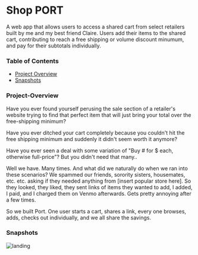 # Shop PORT

A web app that allows users to access a shared cart from select retailers built by me and my best friend Claire.
Users add their items to the shared cart, contributing to reach a free shipping or volume discount minumum, and pay for their subtotals individually.

### Table of Contents
* [Project Overview](#project-overview)
* [Snapshots](#snapshots)

### Project-Overview

Have you ever found yourself perusing the sale section of a retailer's website trying to find that perfect item that will just bring your total over the free-shipping minimum?

Have you ever ditched your cart completely because you couldn't hit the free shipping minimum and suddenly it didn't seem worth it anymore?

Have you ever seen a deal with some variation of "Buy # for $ each, otherwise full-price"? But you didn't need that many..

Well we have. Many times. And what did we naturally do when we ran into these scenarios? We spammed our friends, sorority sisters, housemates, etc. etc. asking if they needed anything from [insert popular store here]. So they looked, they liked, they sent links of items they wanted to add, I added, I paid, and I charged them on Venmo afterwards. Gets pretty annoying after a few times. 

So we built Port. One user starts a cart, shares a link, every one browses, adds, checks out individually, and we all share the savings.

### Snapshots
![landing](http://i67.tinypic.com/sc3vyx.png)
